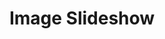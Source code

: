---
layout: article
title: Image Slideshow
description: 
  - This board automatically shuffles through a images as a slideshow.
lang: en
weight: 500
isDraft: false
ref: Image_Slideshow
category:
image: Image_Slideshow_EN.png
image_thumbnail: Image_Slideshow_EN_thumbnail.png
download: Image_Slideshow_EN.pbmx
overview_description:
overview_benefits:
overview_data_sources:
---